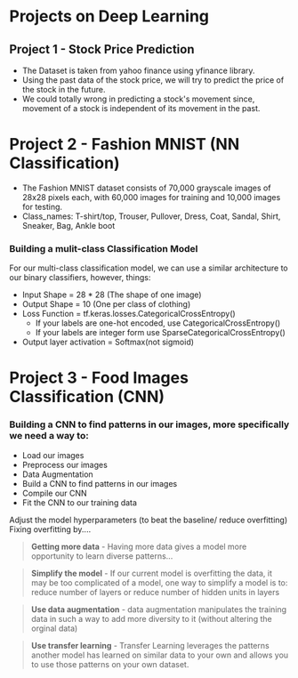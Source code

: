 # Projects on Deep Learning 
## Project 1 - Stock Price Prediction 
* The Dataset is taken from yahoo finance using yfinance library.
* Using the past data of the stock price, we will try to predict the price of the stock in the future. 
* We could totally wrong in predicting a stock's movement since, movement of a stock is independent of its movement in the past.


# Project 2 - Fashion MNIST (NN Classification)
* The Fashion MNIST dataset consists of 70,000 grayscale images of 28x28 pixels each, with 60,000 images for training and 10,000 images for testing.
* Class_names: T-shirt/top, Trouser, Pullover, Dress, Coat, Sandal, Shirt, Sneaker, Bag, Ankle boot
### Building a mulit-class Classification Model

For our multi-class classification model, we can use a similar architecture to our binary classifiers, however, things:
* Input Shape = 28 * 28 (The shape of one image)
* Output Shape = 10 (One per class of clothing)
* Loss Function = tf.keras.losses.CategoricalCrossEntropy()
    * If your labels are one-hot encoded, use CategoricalCrossEntropy()
    * If your labels are integer form use SparseCategoricalCrossEntropy()
* Output layer activation = Softmax(not sigmoid)


# Project 3 - Food Images Classification (CNN)
### Building a CNN to find patterns in our images, more specifically we need a way to:

* Load our images
* Preprocess our images
* Data Augmentation 
* Build a CNN to find patterns in our images
* Compile our CNN
* Fit the CNN to our training data

 Adjust the model hyperparameters (to beat the baseline/ reduce overfitting)
Fixing overfitting by....
> **Getting more data** - Having more data gives a model more opportunity to learn diverse patterns...

> **Simplify the model** - If our current model is overfitting the data, it may be too complicated of a model, one way to simplify a model is to: reduce number of layers or reduce number of hidden units in layers

> **Use data augmentation** - data augmentation manipulates the training data in such a way to add more diversity to it (without altering the orginal data)

> **Use transfer learning** - Transfer Learning leverages the patterns another model has learned on similar data to your own and allows you to use those patterns on your own dataset. 
